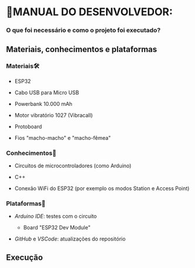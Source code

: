 # 📃MANUAL DO DESENVOLVEDOR:

### O que foi necessário e como o projeto foi executado?

<!--
## **1. Ideação**💡
- 

*Mais detalhes no [nosso site](https://sites.google.com/cesar.school/g18-buscasilenciosa/status-report-1).
-->

## **Materiais, conhecimentos e plataformas**

### Materiais🛠️

- ESP32

- Cabo USB para Micro USB

- Powerbank 10.000 mAh

- Motor vibratório 1027 (Vibracall)

- Protoboard

- Fios "macho-macho" e "macho-fêmea"

### Conhecimentos🧠

- Circuitos de microcontroladores (como Arduino)

- C++

- Conexão WiFi do ESP32 (por exemplo os modos Station e Access Point)

### Plataformas🚉

- _Arduino IDE_: testes com o circuito

    - Board "ESP32 Dev Module"

- _GitHub_ e _VSCode_: atualizações do repositório

## **Execução**

<!--
como a versão final funciona?

acredito que só dá para fazer essa parte quando tiver tudo pronto (pelo menos do código e do circuito).
-->